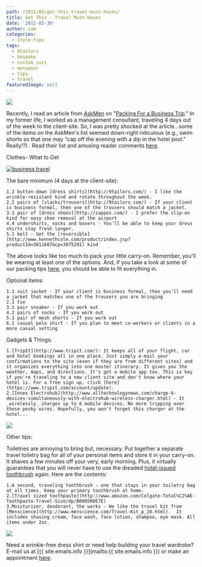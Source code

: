 ```yaml
---
path: /2011/03/get-this-travel-must-haves/
title: Get This - Travel Must-Haves
date: '2011-03-30'
author: sam
categories:
  - style-tips
tags:
  - 9tailors
  - bespoke
  - custom suit
  - menswear
  - tips
  - travel
featuredImage: null
---
```

[![](http://businesstravelalmanac.com/wp-content/uploads/2010/08/business-travel.jpg)](http://businesstravelalmanac.com/wp-content/uploads/2010/08/business-travel.jpg)

Recently, I read an article from [AskMen](http://www.askmen.com/) on "[Packing For a Business Trip](http://www.askmen.com/fashion/fashiontip_300/366_fashion_advice.html)." In my former life, I worked as a management consultant, traveling 4 days out of the week to the client-site. So, I was pretty shocked at the article...some of the items on the AskMen's list seemed down-right ridiculous (e.g., swim shorts so that one may "cap off the evening with a dip in the hotel pool." Really!?) . Read their list and amusing reader comments [here](http://www.askmen.com/fashion/fashiontip_300/366b_fashion_advice.html).

Clothes- What to Get

[![business travel](http://www.polyvore.com/cgi/img-set/BQcDAAAAAwoDanBnAAAABC5vdXQKFlZzYkdza3RhNEJHcVFDRWwyWHQ1b3cAAAACaWQKAWUAAAAEc2l6ZQ.jpg "business travel")](http://www.polyvore.com/business_travel/set?.embedder=660366&.mid=embed&id=29850532)

The bare minimum (4 days at the client-site):

	1.3 button-down [dress shirts](http://9tailors.com/) - I like the wrinkle-resistant kind and rotate throughout the week.
	2.2 pairs of [slacks/trousers](http://9tailors.com/) - If your client is business formal, then one of the trousers should match a jacket.
	3.1 pair of [dress shoes](http://zappos.com/) - I prefer the slip-on kind for easy shoe removal at the airport
	4.4 undershirts, socks and boxers - You'll be able to keep your dress shirts stay fresh longer.
	5.1 belt - Get the [reversible](http://www.kennethcole.com/product/index.jsp?productId=3811607&cp=3075291) kind

The above looks like too much to pack your little carry-on. Remember, you'll be wearing at least one of the options. And, if you take a look at some of our packing tips [here](http://2011/03/how-to-save-time-while-packing.html), you should be able to fit everything in.

Optional items:

	1.1 suit jacket - If your client is business formal, then you'll need a jacket that matches one of the trousers you are bringing
	2.1 tie
	3.1 pair sneaker - If you work out
	4.2 pairs of socks - If you work out
	5.1 pair of mesh shorts - If you work out
	6.1 casual polo shirt - If you plan to meet co-workers or clients in a more casual setting

Gadgets & Things:

	1.[TripIt](http://www.tripit.com/): It keeps all of your flight, car and hotel bookings all in one place. Just simply e-mail your confirmations to the site (even if they are from different sites) and it organizes everything into one master itinerary. It gives you the weather, maps, and directions. It's got a mobile app too. This is key if you're traveling to a new client site and don't know where your hotel is. For a free sign up, click [here](https://www.tripit.com/account/update).
	2.[Innex Electrohub](http://www.alltechnologynews.com/charge-6-devices-simultaneously-with-electrohub-wireless-charger.html) - It _wirelessly_ charges up to 6 mobile devices. No more tripping over those pesky wires. Hopefully, you won't forget this charger at the hotel...

[![](http://www.budgettravel.com/bt-srv/gallery/1101_CES/9InnixelectroHUB.jpg)](http://www.budgettravel.com/bt-srv/gallery/1101_CES/9InnixelectroHUB.jpg)

Other tips:

Toiletries are annoying to bring but, necessary. Put together a separate travel toiletry bag for all of your personal items and store it in your carry-on. It shaves a few minutes off your very, early morning. Plus, it virtually guarantees that you will never have to use the dreaded [hotel-issued toothbrush](http://i01.i.aliimg.com/photo/v0/255387077/disposable_toothbrush_dental_kit_travel_toothbrush_hotel.jpg) again. Here are the contents:

	1.A second, traveling toothbrush - one that stays in your toiletry bag at all times. Keep your primary toothbrush at home.
	2.[Travel sized toothpaste](http://www.amazon.com/Colgate-Total%C2%AE-Toothpaste-Travel-Size/dp/B000SR0E7E)
	3.Moisturizer, deodorant, the works - We like the travel kit from [Menscience](http://www.menscience.com/Travel-Kit_p_28.html).  It includes shaving cream, face wash, face lotion, shampoo, eye mask. All items under 2oz.

[![](http://www.menscience.com/assets/images/tsa-travel-kit-31041%282%29.jpg)](http://www.menscience.com/assets/images/tsa-travel-kit-31041%282%29.jpg)

Need a wrinkle-free dress shirt or need help building your travel wardrobe? E-mail us at [{{ site.emails.info }}](mailto:{{ site.emails.info }}) or make an appointment [here](https://spreadsheets.google.com/viewform?key=0Arw_UaSrhyAecEZBaHJUN2dWbXJDSmw5UHVIUWlUVkE&hl=en#gid=0).